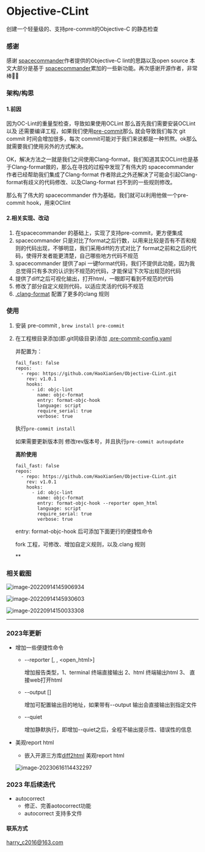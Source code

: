 # Objective-CLint
创建一个轻量级的、支持pre-commit的Objective-C 的静态检查

### 感谢
感谢 [spacecommander](https://github.com/square/spacecommander)作者提供的Objective-C lint的思路以及open source
本文大部分是基于 [spacecommander](https://github.com/square/spacecommander)累加的一些新功能。再次感谢开源作者，非常棒👍🏻

### 架构/构思
#### 1.前因
因为OC-Lint的重量型检查，导致如果使用OCLint 那么首先我们需要安装OCLint 以及 还需要编译工程，如果我们使用[pre-commit](https://pre-commit.com/)那么
就会导致我们每次 git commit 时间会增加很多，每次 commit可能对于我们来说都是一种煎熬。ok那么就需要我们使用另外的方式解决。

OK，解决方法之一就是我们之间使用Clang-format，我们知道其实OCLint也是基于Clang-format做的，那么在寻找的过程中发现了有伟大的 spacecommander 作者已经帮助我们集成了Clang-format
作者除此之外还解决了可能会引起Clang-format有歧义的代码修改、以及Clang-format 扫不到的一些规则修改。

那么有了伟大的 spacecommander 作为基础，我们就可以利用他做一个pre-commit hook，用来OClint

#### 2.相关实现、改动
1. 在spacecommander 的基础上，实现了支持pre-commit，更方便集成
2. spacecommander 只是对比了format之后行数，以用来比较是否有不否和规则的代码出现，不够明显，我们采用diff的方式对比了
  format之前和之后的代码，使得开发者能更清楚，自己哪些地方代码不规范
3. spacecommander 提供了api 一键format代码，我们不提供此功能，因为我总觉得只有多次的认识到不规范的代码，才能保证下次写出规范的代码
4. 提供了diff之后可视化输出，打开html，一眼即可看到不规范的代码
5. 修改了部分自定义规则代码，以适应灵活的代码不规范
6. [.clang-format](https://github.com/HaoXianSen/Objective-CLint/blob/main/.clang-format) 配置了更多的clang 规则

### 使用

1. 安装 pre-commit , ``` brew install pre-commit ```

2. 在工程根目录添加(即.git同级目录)添加 [.pre-commit-config.yaml](https://github.com/HaoXianSen/Objective-CLint/blob/main/.pre-commit-config.yaml)

   并配置为：

   ```
   fail_fast: false
   repos:
     - repo: https://github.com/HaoXianSen/Objective-CLint.git
       rev: v1.0.1
       hooks:
         - id: objc-lint
           name: objc-format
           entry: format-objc-hook
           language: script
           require_serial: true
           verbose: true
   ```

   执行```pre-commit install```

   如果需要更新版本则 修改rev版本号，并且执行```pre-commit autoupdate```

   **高阶使用**
   ```
   fail_fast: false
   repos:
     - repo: https://github.com/HaoXianSen/Objective-CLint.git
       rev: v1.0.1
       hooks:
         - id: objc-lint
           name: objc-format
           entry: format-objc-hook --reporter open_html 
           language: script
           require_serial: true
           verbose: true
   ```
   entry: format-objc-hook 后可添加下面更行的便捷性命令

   fork 工程，可修改、增加自定义规则，以及.clang 规则

   **

### 相关截图

![image-20220914145906934](https://cdn.jsdelivr.net/gh/HaoXianSen/HaoXianSen.github.io@master/screenshots/20220914145908image-20220914145906934.png)

  

![image-20220914145930603](https://cdn.jsdelivr.net/gh/HaoXianSen/HaoXianSen.github.io@master/screenshots/20220914145930image-20220914145930603.png)

![image-20220914150033308](https://cdn.jsdelivr.net/gh/HaoXianSen/HaoXianSen.github.io@master/screenshots/20220914150033image-20220914150033308.png)




----

### 2023年更新

* 增加一些便捷性命令

  * --reporter [<terminal>, <html>, <open_html>]

    增加报告类型，1、terminal 终端直接输出 2、html 终端输出html 3、 直接web打开html

  * --output [<path>]

    增加可配置输出目的地址，如果带有--output 输出会直接输出到指定文件

  * --quiet

    增加静默执行，即增加--quiet之后，全程不输出提示性、错误性的信息

* 美观report html

  * 嵌入开源三方库[diff2html](https://github.com/rtfpessoa/diff2html) 美观report html

  ![image-20230616114432297](https://cdn.jsdelivr.net/gh/HaoXianSen/HaoXianSen.github.io@master/screenshots/20230616114433image-20230616114432297.png)


### 2023 年后续迭代

* autocorrect 
  * 修正、完善aotocorrect功能
  * autocorrect 支持多文件


#### 联系方式

harry_c2016@163.com

